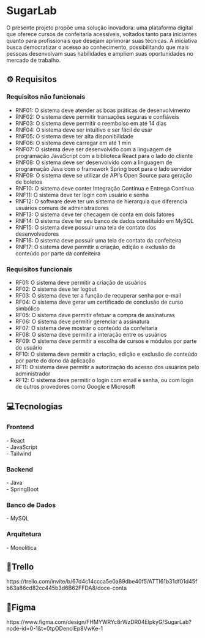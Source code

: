 <h1>SugarLab</h1>

O presente projeto propõe uma solução inovadora: uma plataforma digital que oferece cursos de confeitaria acessíveis, 
voltados tanto para iniciantes quanto para profissionais que desejam aprimorar suas técnicas. 
A iniciativa busca democratizar o acesso ao conhecimento, possibilitando que mais pessoas desenvolvam suas habilidades 
e ampliem suas oportunidades no mercado de trabalho. 

<h2>⚙ Requisitos</h2>

<h3>Requisitos não funcionais </h3>
 
- RNF01: O sistema deve atender as boas práticas de desenvolvimento
- RNF02: O sistema deve permitir transações seguras e confiáveis
- RNF03: O sistema deve permitir o reembolso em até 14 dias
- RNF04: O sistema deve ser intuitivo e ser fácil de usar
- RNF05: O sistema deve ter alta disponibilidade
- RNF06: O sistema deve carregar em até 1 min
- RNF07: O sistema deve ser desenvolvido com a linguagem de programação JavaScript com a biblioteca React para o lado do cliente
- RNF08: O sistema deve ser desenvolvido com a linguagem de programação Java com o framework Spring boot para o lado servidor
- RNF09: O sistema deve se utilizar de API’s Open Source para geração de boletos
- RNF10: O sistema deve conter Integração Contínua e Entrega Contínua
- RNF11: O sistema deve ter login com usuário e senha
- RNF12: O software deve ter um sistema de hierarquia que diferencia usuários comuns de administradores
- RNF13: O sistema deve ter checagem de conta em dois fatores
- RNF14: O sistema deve ter seu banco de dados constituído em MySQL
- RNF15: O sistema deve possuir uma tela de contato dos desenvolvedores
- RNF16: O sistema deve possuir uma tela de contato da confeiteira
- RNF17: O sistema deve permitir a criação, edição e exclusão de conteúdo por parte da confeiteira
 
<h3>Requisitos funcionais</h3>
 
- RF01: O sistema deve permitir a criação de usuários
- RF02: O sistema deve ter logout
- RF03: O sistema deve ter a função de recuperar senha por e-mail
- RF04: O sistema deve gerar um certificado de conclusão de curso simbólico
- RF05: O sistema deve permitir efetuar a compra de assinaturas
- RF06: O sistema deve permitir gerenciar a assinatura
- RF07: O sistema deve mostrar o conteúdo da confeitaria
- RF08: O sistema deve permitir a interação entre os usuários
- RF09: O sistema deve permitir a escolha de cursos e módulos por parte do usuário
- RF10: O sistema deve permitir a criação, edição e exclusão de conteúdo por parte do dono da aplicação
- RF11: O sistema deve permitir a autorização do acesso dos usuários pelo administrador
- RF12: O sistema deve permitir o login com email e senha, ou com login de outros provedores como Google e Microsoft

<h2>💻Tecnologias</h2>
<h3>Frontend</h3>
- React<br>
- JavaScript<br>
- Tailwind<br>

<h3>Backend</h3>
- Java<br>
- SpringBoot<br>

<h3>Banco de Dados</h3>
- MySQL

<h3>Arquitetura</h3>
- Monolítica

<h2>📅Trello</h2>
https://trello.com/invite/b/67d4c14ccca5e0a89dbe40f5/ATTI61b31df01d45fb63a86cd82cc445b3d6B62FFDA8/doce-conta

<h2>🎨Figma</h2>
https://www.figma.com/design/FHMYWRYc8rWzDR04ElpkyG/SugarLab?node-id=0-1&t=0tpODencIEp8VwKe-1 

